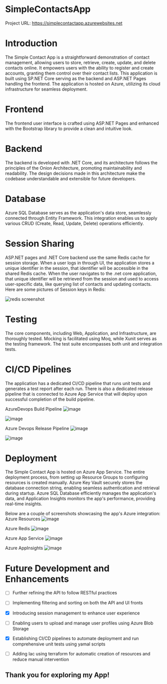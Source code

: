 # SimpleContactsApp

Project URL: https://simplecontactapp.azurewebsites.net

# Introduction

The Simple Contact App is a straightforward demonstration of contact management, allowing users to store, retrieve, create, update, and delete contacts online. It empowers users with the ability to register and create accounts, granting them control over their contact lists. This application is built using SP.NET Core serving as the backend and ASP.NET Pages handling the frontend. The application is hosted on Azure, utilizing its cloud infrastructure for seamless deployment.

# Frontend

The frontend user interface is crafted using ASP.NET Pages and enhanced with the Bootstrap library to provide a clean and intuitive look.

# Backend

The backend is developed with .NET Core, and its architecture follows the principles of the Onion Architecture, promoting maintainability and readability. The design decisions made in this architecture make the codebase understandable and extensible for future developers.

# Database

Azure SQL Database serves as the application's data store, seamlessly connected through Entity Framework. This integration enables us to apply various CRUD (Create, Read, Update, Delete) operations efficiently.

# Session Sharing

 ASP.NET pages and .NET Core backend use the same Redis cache for session storage. When a user logs in through UI, the application stores a unique identifier in the session, that identifier will be accessible in the shared Redis cache. When the user navigates to the .net core application, that unique identifier will be retrieved from the session and used to access user-specific data, like querying list of contacts and updating contacts. 
Here are some pictures of Session keys in Redis: 

![redis screenshot](https://github.com/brookhab/SimpleContactsApp/assets/11322420/a744824f-68ea-46f6-a9fc-bcfc1dc23000)


# Testing

 The core components, including Web, Application, and Infrastructure, are thoroughly tested. Mocking is facilitated using Moq, while Xunit serves as the testing framework. The test suite encompasses both unit and integration tests.

# CI/CD Pipelines
The application has a dedicated CI/CD pipeline that runs unit tests and generates a test report after each run. There is also a dedicated release pipeline that is connected to Azure App Service that will deploy upon successful completion of the build pipeline. 

AzureDevops Build Pipeline 
![image](https://github.com/brookhab/SimpleContactsApp/assets/11322420/a6ea706a-7b09-4261-869b-787e92675384)

![image](https://github.com/brookhab/SimpleContactsApp/assets/11322420/0cb3026a-aa10-4140-a0f3-e1c09f1a2570)


Azure Devops Release Pipeline
![image](https://github.com/brookhab/SimpleContactsApp/assets/11322420/8973d38e-a14c-41cc-ac80-2cc055755a5a)

![image](https://github.com/brookhab/SimpleContactsApp/assets/11322420/91939b3d-c2fb-4c21-958a-3d22ba999424)

# Deployment

The Simple Contact App is hosted on Azure App Service. The entire deployment process, from setting up Resource Groups to configuring resources is created manually. Azure Key Vault securely stores the database connection string, enabling seamless authentication and retrieval during startup. Azure SQL Database efficiently manages the application's data, and Application Insights monitors the app's performance, providing real-time insights. 

Below are a couple of screenshots showcasing the app's Azure integration:
Azure Resources
![image](https://github.com/brookhab/SimpleContactsApp/assets/11322420/8e7b1fa7-3f61-4e86-bae3-2d87ab5769ec)

Azure Redis
![image](https://github.com/brookhab/SimpleContactsApp/assets/11322420/a2305ad9-515b-4170-9e2c-b74ac109ae41)


Azure App Service 
![image](https://github.com/brookhab/SimpleContactsApp/assets/11322420/620ac1af-7ff5-4e00-870e-c4e7e25cfb79)


Azure AppInsights
![image](https://github.com/brookhab/SimpleContactsApp/assets/11322420/3e123d93-bcf4-49a3-958c-0df9c8363cf3)

# Future Development and Enhancements 

 - [ ] Further refining the API to follow RESTful practices
 - [ ] Implementing filtering and sorting on both the API and UI fronts
 - [X] Introducing session management to enhance user experience
 - [ ] Enabling users to upload and manage user profiles using Azure Blob Storage
 - [X] Establishing CI/CD pipelines to automate deployment and run comprehensive unit tests using yamal scripts
 - [ ] Adding Iac using terraform for automatic creation of resources and reduce manual intervention 


## Thank you for exploring my App! 
